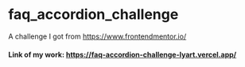 # faq_accordion_challenge
A challenge I got from https://www.frontendmentor.io/
#### Link of my work: https://faq-accordion-challenge-lyart.vercel.app/ 
